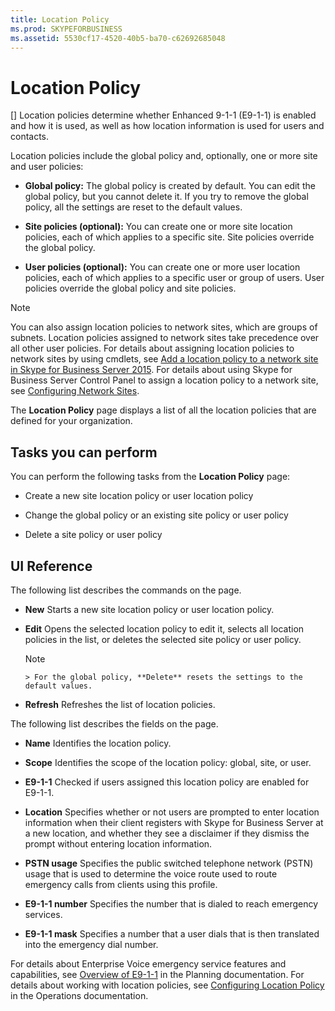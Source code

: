 ```yaml
---
title: Location Policy
ms.prod: SKYPEFORBUSINESS
ms.assetid: 5530cf17-4520-40b5-ba70-c62692685048
---
```



# Location Policy
[]
Location policies determine whether Enhanced 9-1-1 (E9-1-1) is enabled and how it is used, as well as how location information is used for users and contacts. 
  
    
    

Location policies include the global policy and, optionally, one or more site and user policies:
- **Global policy:** The global policy is created by default. You can edit the global policy, but you cannot delete it. If you try to remove the global policy, all the settings are reset to the default values.
    
  
- **Site policies (optional):** You can create one or more site location policies, each of which applies to a specific site. Site policies override the global policy.
    
  
- **User policies (optional):** You can create one or more user location policies, each of which applies to a specific user or group of users. User policies override the global policy and site policies.
    
  

> [!NOTE]
> You can also assign location policies to network sites, which are groups of subnets. Location policies assigned to network sites take precedence over all other user policies. For details about assigning location policies to network sites by using cmdlets, see  [Add a location policy to a network site in Skype for Business Server 2015](add-a-location-policy-to-a-network-site-in-skype-for-business-server-2015.md). For details about using Skype for Business Server Control Panel to assign a location policy to a network site, see  [Configuring Network Sites](http://technet.microsoft.com/library/358aa08a-c5bc-45fc-8017-19e6202f88c5.aspx). 
  
    
    

The **Location Policy** page displays a list of all the location policies that are defined for your organization.
## Tasks you can perform

You can perform the following tasks from the **Location Policy** page:
  
    
    

- Create a new site location policy or user location policy
    
  
- Change the global policy or an existing site policy or user policy
    
  
- Delete a site policy or user policy
    
  

## UI Reference

The following list describes the commands on the page.
  
    
    

- **New** Starts a new site location policy or user location policy.
    
  
- **Edit** Opens the selected location policy to edit it, selects all location policies in the list, or deletes the selected site policy or user policy.
    
    > [!NOTE]
      > For the global policy, **Delete** resets the settings to the default values.
- **Refresh** Refreshes the list of location policies.
    
  
The following list describes the fields on the page.
  
    
    

- **Name** Identifies the location policy.
    
  
- **Scope** Identifies the scope of the location policy: global, site, or user.
    
  
- **E9-1-1** Checked if users assigned this location policy are enabled for E9-1-1.
    
  
- **Location** Specifies whether or not users are prompted to enter location information when their client registers with Skype for Business Server at a new location, and whether they see a disclaimer if they dismiss the prompt without entering location information.
    
  
- **PSTN usage** Specifies the public switched telephone network (PSTN) usage that is used to determine the voice route used to route emergency calls from clients using this profile.
    
  
- **E9-1-1 number** Specifies the number that is dialed to reach emergency services.
    
  
- **E9-1-1 mask** Specifies a number that a user dials that is then translated into the emergency dial number.
    
  
For details about Enterprise Voice emergency service features and capabilities, see  [Overview of E9-1-1](http://technet.microsoft.com/library/c01e6774-bc9f-4c5b-a60b-478b7317b2b7.aspx) in the Planning documentation. For details about working with location policies, see [Configuring Location Policy](http://technet.microsoft.com/library/14e41bcb-ea0a-49c2-99b3-1f61fc34416d.aspx) in the Operations documentation.
  
    
    

